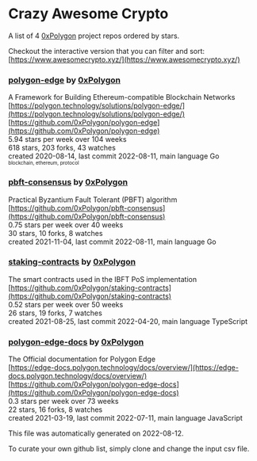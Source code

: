 # Crazy Awesome Crypto
A list of 4 [0xPolygon](https://github.com/0xPolygon) project repos ordered by stars.  

Checkout the interactive version that you can filter and sort: 
[https://www.awesomecrypto.xyz/](https://www.awesomecrypto.xyz/)  


### [polygon-edge](https://github.com/0xPolygon/polygon-edge) by [0xPolygon](https://github.com/0xPolygon)  
A Framework for Building Ethereum-compatible Blockchain Networks  
[https://polygon.technology/solutions/polygon-edge/](https://polygon.technology/solutions/polygon-edge/)  
[https://github.com/0xPolygon/polygon-edge](https://github.com/0xPolygon/polygon-edge)  
5.94 stars per week over 104 weeks  
618 stars, 203 forks, 43 watches  
created 2020-08-14, last commit 2022-08-11, main language Go  
<sub><sup>blockchain, ethereum, protocol</sup></sub>


### [pbft-consensus](https://github.com/0xPolygon/pbft-consensus) by [0xPolygon](https://github.com/0xPolygon)  
Practical Byzantium Fault Tolerant (PBFT) algorithm  
[https://github.com/0xPolygon/pbft-consensus](https://github.com/0xPolygon/pbft-consensus)  
0.75 stars per week over 40 weeks  
30 stars, 10 forks, 8 watches  
created 2021-11-04, last commit 2022-08-11, main language Go  


### [staking-contracts](https://github.com/0xPolygon/staking-contracts) by [0xPolygon](https://github.com/0xPolygon)  
The smart contracts used in the IBFT PoS implementation  
[https://github.com/0xPolygon/staking-contracts](https://github.com/0xPolygon/staking-contracts)  
0.52 stars per week over 50 weeks  
26 stars, 19 forks, 7 watches  
created 2021-08-25, last commit 2022-04-20, main language TypeScript  


### [polygon-edge-docs](https://github.com/0xPolygon/polygon-edge-docs) by [0xPolygon](https://github.com/0xPolygon)  
The Official documentation for Polygon Edge  
[https://edge-docs.polygon.technology/docs/overview/](https://edge-docs.polygon.technology/docs/overview/)  
[https://github.com/0xPolygon/polygon-edge-docs](https://github.com/0xPolygon/polygon-edge-docs)  
0.3 stars per week over 73 weeks  
22 stars, 16 forks, 8 watches  
created 2021-03-19, last commit 2022-07-11, main language JavaScript  


This file was automatically generated on 2022-08-12.  

To curate your own github list, simply clone and change the input csv file.  